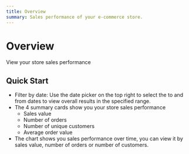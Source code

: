 ```yaml
---
title: Overview
summary: Sales performance of your e-commerce store.
---
```


# Overview
View your store sales performance

## Quick Start
- Filter by date: Use the date picker on the top right to select the to and from dates to view overall results in the specified range.
- The 4 summary cards show you your store sales performance
    - Sales value
    - Number of orders
    - Number of unique customers
    - Average order value
- The chart shows you sales performance over time, you can view it by sales value, number of orders or number of customers.
